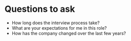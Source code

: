# Questions to ask

- How long does the interview process take?
- What are your expectations for me in this role?
- How has the company changed over the last few years?
